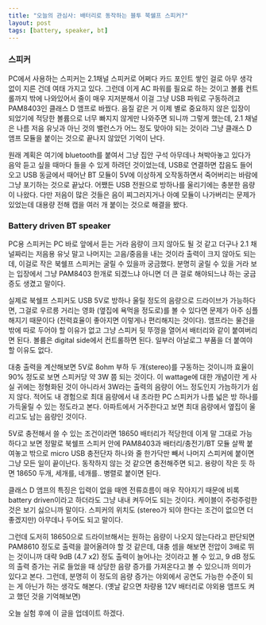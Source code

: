 ```yaml
---
title: "오늘의 관심사: 배터리로 동작하는 블투 북쉘프 스피커?"
layout: post
tags: [battery, speaker, bt]
---
```


### 스피커

PC에서 사용하는 스피커는 2.1채널 스피커로 어쩌다 카드 포인트 쌓인 걸로 아무 생각없이 지른 건데 여태 가지고 있다. 그런데 이게 AC 파워를 필요로 하는 것이고 볼륨 컨트롤까지 밖에 나와있어서 줄이 매우 지저분해서 이걸 그냥 USB 파워로 구동하려고 PAM8403인 클래스 D 앰프로 바꿨다. 음질 같은 거 이제 별로 중요하지 않은 입장이 되었기에 적당한 볼륨으로 너무 빠지지 않게만 나와주면 되니까 그렇게 했는데, 2.1 채널은 나름 저음 유닛과 아닌 것의 밸런스가 어느 정도 맞아야 되는 것이라 그냥 클래스 D 앰프 모듈을 붙이는 것으로 끝나지 않았던 기억이 난다. 

원래 계획은 여기에 bluetooth를 붙여서 그냥 집안 구석 아무데나 쳐박아놓고 있다가 음악 듣고 싶을 때마다 들을 수 있게 하려던 것이었는데, USB로 연결하면 잡음도 들어오고 USB 동글에서 때어난 BT 모듈이 5V에 이상하게 오작동하면서 죽어버리는 바람에 그냥 포기하는 것으로 끝났다. 어쨌든 USB 전원으로 방하나를 울리기에는 충분한 음량이 나왔다. 다만 저음이 많은 것들은 음이 찌그러지거나 아예 모듈이 나가버리는 문제가 있었는데 대용량 전해 캡을 여러 개 붙이는 것으로 해결을 봤다. 

### Battery driven BT speaker

PC용 스피커는 PC 바로 앞에서 듣는 거라 음량이 크지 않아도 될 것 같고 더구나 2.1 채널짜리는 저음용 유닛 말고 나머지는 고음/중음을 내는 것이라 출력이 크지 않아도 되는데, 이걸로 작은 북쉘프 스피커는 굴릴 수 있을까 궁금했다. 분명히 굴릴 수 있을 거라 보는 입장에서 그냥 PAM8403 한개로 되겠느냐 아니면 더 큰 걸로 해야되느냐 하는 궁금증도 생겼고 말이다. 

실제로 북쉘프 스피커도 USB 5V로 방하나 울릴 정도의 음량으로 드라이브가 가능하다면, 그걸로 우르릉 거리는 영화 (옆집에 욕먹을 정도로)를 볼 수 있다면 문제가 아주 심플해지기 때문이다 (전력효율이 좋아지면 이렇게나 편리해지는 것이다). 앰프라는 물건을 밖에 따로 두어야 할 이유가 없고 그냥 스피커 뒷 뚜껑을 열어서 배터리와 같이 붙여버리면 된다. 볼륨은 digital side에서 컨트롤하면 된다. 일부러 아날로그 부품을 더 붙여야 할 이유도 없다. 

대충 출력을 계산해보면 5V로 8ohm 부하 두 개(stereo)를 구동하는 것이니까 효율이 90% 정도로 보면 스피커당 약 3W 쯤 되는 것이다. 이 wattage에 대한 개념이란 게 사실 귀에는 정형화된 것이 아니라서 3W라는 출력의 음량이 어느 정도인지 가늠하기가 쉽지 않다. 적어도 내 경험으로 최대 음량에서 내 초라한 PC 스피커가 나름 넓은 방 하나를 가득울릴 수 있는 정도라고 본다. 아파트에서 거주한다고 보면 최대 음량에서 옆집이 울리고도 남는 음량인 것이다. 

5V로 충전해서 쓸 수 있는 조건이라면 18650 배터리가 적당한데 이게 말 그대로 가능하다고 보면 정말로 북쉘프 스피커 안에 PAM8403과 배터리/충전기/BT 모듈 살짝 붙여놓고 밖으로 micro USB 충전단자 하나와 줄 한가닥만 빼서 나머지 스피커에 붙이면 그냥 모든 일이 끝이난다. 동작하지 않는 것 같으면 충전해주면 되고. 용량이 작은 듯 하면 18650 두개, 세개를, 네개를.. 병렬로 붙이면 된다. 

클래스 D 앰프의 특징은 입력이 없을 때엔 전류흐름이 매우 작아지기 때문에 비록 battery driven이라고 하더라도 그냥 내내 켜두어도 되는 것이다. 케이블이 주렁주렁한 것은 보기 싫으니까 말이다. 스피커의 위치도 (stereo가 되야 한다는 조건이 없으면 더 좋겠지만) 아무데나 두어도 되고 말이다. 

그런데 도저히 18650으로 드라이브해서는 원하는 음량이 나오지 않는다라고 판단되면 PAM8610 정도로 출력을 끌어올려야 할 것 같은데, 대충 셈을 해보면 전압이 3배로 뛰는 것이니까 대략 9dB (4.7 x2) 정도 출력이 늘어나는 것이라고 볼 수 있고, 9 dB 정도의 출력 증가는 귀로 들었을 때 상당한 음량 증가를 가져온다고 볼 수 있으니까 의미가 있다고 본다. 그런데, 분명히 이 정도의 음량 증가는 야외에서 공연도 가능한 수준이 되는 게 아닌가 하는 생각도 해본다.
(옛날 같으면 차량용 12V 배터리로 야외용 앰프도 켜고 했던 것을 기억해보면)

오늘 실험 후에 이 글을 업데이트 하겠다.
